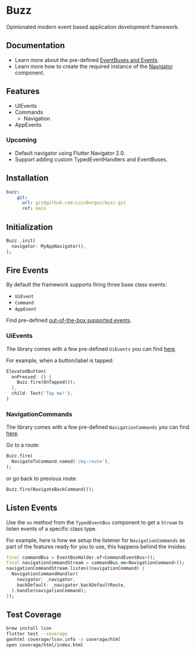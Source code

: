 # Buzz

Opinionated modern event based application development framework. 

## Documentation

- Learn more about the pre-defined [EventBuses and Events](doc/EVENT_BUSES.md).
- Learn more how to create the required instance of the [Navigator](doc/NAVIGATOR.md) component.

## Features

- UIEvents
- Commands
  - Navigation
- AppEvents

### Upcoming

- Default navigator using Flutter Navigator 2.0.
- Support adding custom TypedEventHandlers and EventBuses.

## Installation

```yaml
buzz:
    git:
      url: git@github.com:LuisBurgos/buzz.git
      ref: main
```

## Initialization

```dart
Buzz..init(
  navigator: MyAppNavigator(),
);
```

## Fire Events

By default the framework supports firing three base class events: 
- `UiEvent`
- `Command`
- `AppEvent`

Find pre-defined [out-of-the-box supported events](doc/EVENTS.md).

### UiEvents

The library comes with a few pre-defined `UiEvents` you can find [here](doc/EVENTS.md).

For example, when a button/label is tapped:

```dart
ElevatedButton(
  onPressed: () {
    Buzz.fire(OnTapped());
  },
  child: Text('Tap me!'),
)
```

### NavigationCommands

The library comes with a few pre-defined `NavigationCommands` you can find [here](doc/EVENTS.md).

Go to a route:

```dart
Buzz.fire(
  NavigateToCommand.named('/my-route'),
);
```

or go back to previous route:

```dart
Buzz.fire(NavigateBackCommand());
```

## Listen Events

Use the `on` method from the `TypedEventBus` component to get a `Stream` to listen events of a specific class type.

For example, here is how we setup the listener for `NavigationCommands` as part of the features ready for you to use, this happens behind the insides:

```dart
final commandBus = EventBusHolder.of<CommandEventBus>();
final navigationCommandStream = commandBus.on<NavigationCommand>();
navigationCommandStream.listen((navigationCommand) {
  NavigationCommandHandler(
    navigator: _navigator,
    backDefault: _navigator.backDefaultRoute,
  ).handle(navigationCommand);
});
```

## Test Coverage

```bash
brew install lcov
flutter test --coverage
genhtml coverage/lcov.info -o coverage/html
open coverage/html/index.html
```
